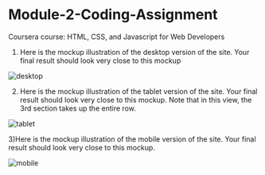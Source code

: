# Module-2-Coding-Assignment

Coursera course: HTML, CSS, and Javascript for Web Developers

1) Here is the mockup illustration of the desktop version of the site. Your final result should look very close to this mockup

![desktop](https://user-images.githubusercontent.com/74397320/125165425-72201480-e1b4-11eb-95ed-6237e3ba7ddf.png)

2) Here is the mockup illustration of the tablet version of the site. Your final result should look very close to this mockup. Note that in this view, the 3rd section takes up the entire row.

![tablet](https://user-images.githubusercontent.com/74397320/125165507-de9b1380-e1b4-11eb-80c4-14bf0a1b9d20.png)

3)Here is the mockup illustration of the mobile version of the site. Your final result should look very close to this mockup.

![mobile](https://user-images.githubusercontent.com/74397320/125165548-0db18500-e1b5-11eb-9b6e-7f23f999bf8b.png)
